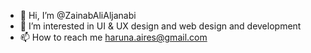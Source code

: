 - 👋 Hi, I’m @ZainabAliAljanabi
- 👀 I’m interested in UI & UX design and web design and development
- 📫 How to reach me haruna.aires@gmail.com


<!---
ZainabAliAljanabi/ZainabAliAljanabi is a ✨ special ✨ repository because its `README.md` (this file) appears on your GitHub profile.
You can click the Preview link to take a look at your changes.
--->
